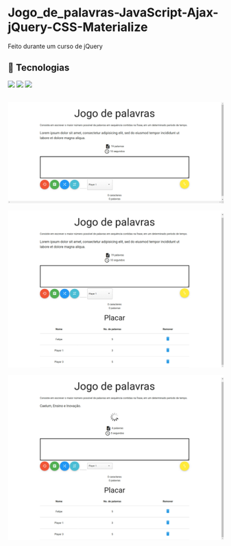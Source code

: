 # Jogo_de_palavras-JavaScript-Ajax-jQuery-CSS-Materialize
Feito durante um curso de jQuery

## 🚀 Tecnologias
<div>
  <img src="https://img.shields.io/badge/HTML-239120?style=for-the-badge&logo=html5&logoColor=white">
  <img src="https://img.shields.io/badge/CSS-239120?&style=for-the-badge&logo=css3&logoColor=white">
  <img src="https://img.shields.io/badge/JavaScript-F7DF1E?style=for-the-badge&logo=javascript&logoColor=black">
</div>
<!-- ## Tecnologias utilizadas durante o curso
* JavaScript
 -->
<!-- ## Tecnologias utilizadas no projeto
* HTML
* CSS -->
<br>

![Jogo](https://github.com/DeangellesES/Jogo_de_palavras-JavaScript-Ajax-jQuery-CSS-Materialize/blob/main/pagina-inicial.png)

![Placar](https://github.com/DeangellesES/Jogo_de_palavras-JavaScript-Ajax-jQuery-CSS-Materialize/blob/main/placar.png)

![Frase](https://github.com/DeangellesES/Jogo_de_palavras-JavaScript-Ajax-jQuery-CSS-Materialize/blob/main/frase-trocada.png)
